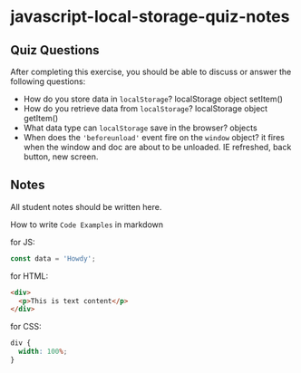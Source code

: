 # javascript-local-storage-quiz-notes

## Quiz Questions

After completing this exercise, you should be able to discuss or answer the following questions:

- How do you store data in `localStorage`?
  localStorage object setItem()
- How do you retrieve data from `localStorage`?
  localStorage object getItem()
- What data type can `localStorage` save in the browser?
  objects
- When does the `'beforeunload'` event fire on the `window` object?
  it fires when the window and doc are about to be unloaded. IE refreshed, back button, new screen.

## Notes

All student notes should be written here.

How to write `Code Examples` in markdown

for JS:

```javascript
const data = 'Howdy';
```

for HTML:

```html
<div>
  <p>This is text content</p>
</div>
```

for CSS:

```css
div {
  width: 100%;
}
```
